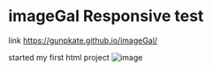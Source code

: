 # imageGal Responsive test
link
https://gunpkate.github.io/imageGal/

started my first html project
![image](https://user-images.githubusercontent.com/77183620/136867334-71674139-d536-4801-b693-52fe545608e2.png)

